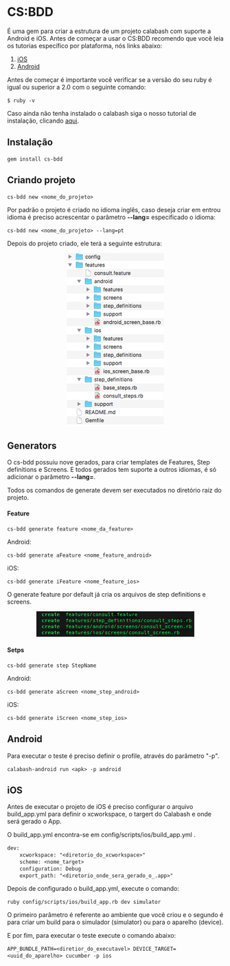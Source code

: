 CS:BDD
======

É uma gem para criar a estrutura de um projeto calabash com suporte a Android e iOS. Antes de começar a usar o CS:BDD recomendo que você leia os tutorias específico por plataforma, nós links abaixo:

1.	[iOS](ios.md)
2.	[Android](android.md)

Antes de começar é importante você verificar se a versão do seu ruby é igual ou superior a 2.0 com o seguinte comando:

	$ ruby -v

Caso ainda não tenha instalado o calabash siga o nosso tutorial de instalação, clicando [aqui](install.md).

Instalação
----------

```
gem install cs-bdd
```

Criando projeto
---------------

```
cs-bdd new <nome_do_projeto>
```

Por padrão o projeto é criado no idioma inglês, caso deseja criar em entrou idioma é preciso acrescentar o parâmetro **--lang=** especificado o idioma:

```
cs-bdd new <nome_do_projeto> --lang=pt
```

Depois do projeto criado, ele terá a seguinte estrutura:

<div style="text-align:center" markdown="1">
    <img src="../images/csbdd.png"/>
</div>

Generators
----------

O cs-bdd possuiu nove gerados, para criar templates de Features, Step definitions e Screens. E todos gerados tem suporte a outros idiomas, é só adicionar o parâmetro **--lang=**.

Todos os comandos de generate devem ser executados no diretório raiz do projeto.

#### Feature

```
cs-bdd generate feature <nome_da_feature>
```

Android:

```
cs-bdd generate aFeature <nome_feature_android>
```

iOS:

```
cs-bdd generate iFeature <nome_feature_ios>
```

O generate feature por default já cria os arquivos de step definitions e screens.

<div style="text-align:center" markdown="1">
    <img src="../images/csbdd_create_feature.png"/>
</div>

#### Setps

```
cs-bdd generate step StepName
```

Android:

```
cs-bdd generate aScreen <nome_step_android>
```

iOS:

```
cs-bdd generate iScreen <nome_step_ios>
```

Android
-------

Para executar o teste é preciso definir o profile, através do parâmetro "-p".

```
calabash-android run <apk> -p android
```

iOS
---

Antes de executar o projeto de iOS é preciso configurar o arquivo build_app.yml para definir o xcworkspace, o targert do Calabash e onde será gerado o App.

O build_app.yml encontra-se em config/scripts/ios/build_app.yml .

```
dev:
    xcworkspace: "<diretorio_do_xcworkspace>"
    scheme: <nome_target>
    configuration: Debug
    export_path: "<diretorio_onde_sera_gerado_o_.app>"
```

Depois de configurado o build_app.yml, execute o comando:

```
ruby config/scripts/ios/build_app.rb dev simulator
```

O primeiro parâmetro é referente ao ambiente que você criou e o segundo é para criar um build para o simulador (simulator) ou para o aparelho (device).

E por fim, para executar o teste execute o comando abaixo:

```
APP_BUNDLE_PATH=<diretior_do_executavel> DEVICE_TARGET=<uuid_do_aparelho> cucumber -p ios
```
